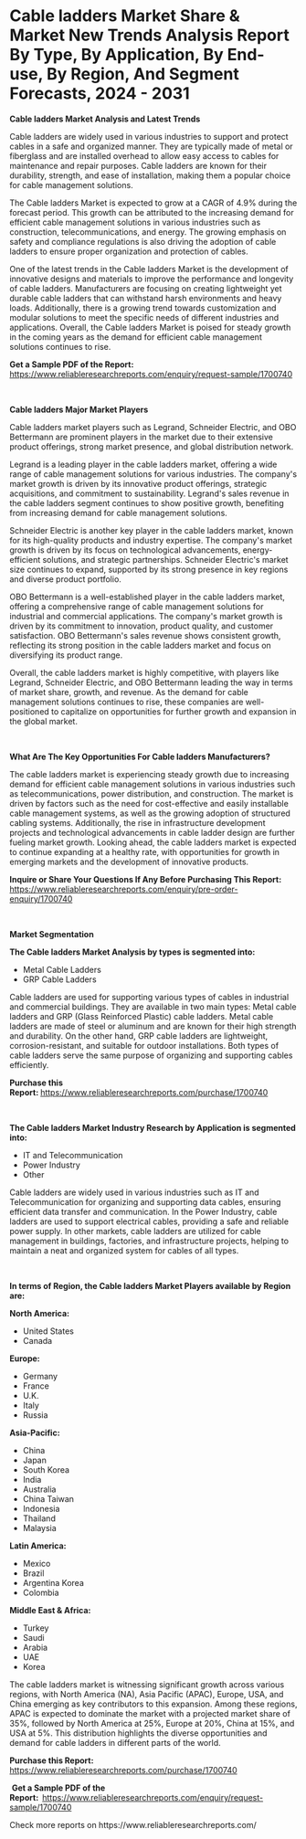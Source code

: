 <p><h1>Cable ladders Market Share & Market New Trends Analysis Report By Type, By Application, By End-use, By Region, And Segment Forecasts, 2024 - 2031</h1></p><p><strong>Cable ladders Market Analysis and Latest Trends</strong></p>
<p><p>Cable ladders are widely used in various industries to support and protect cables in a safe and organized manner. They are typically made of metal or fiberglass and are installed overhead to allow easy access to cables for maintenance and repair purposes. Cable ladders are known for their durability, strength, and ease of installation, making them a popular choice for cable management solutions.</p><p>The Cable ladders Market is expected to grow at a CAGR of 4.9% during the forecast period. This growth can be attributed to the increasing demand for efficient cable management solutions in various industries such as construction, telecommunications, and energy. The growing emphasis on safety and compliance regulations is also driving the adoption of cable ladders to ensure proper organization and protection of cables.</p><p>One of the latest trends in the Cable ladders Market is the development of innovative designs and materials to improve the performance and longevity of cable ladders. Manufacturers are focusing on creating lightweight yet durable cable ladders that can withstand harsh environments and heavy loads. Additionally, there is a growing trend towards customization and modular solutions to meet the specific needs of different industries and applications. Overall, the Cable ladders Market is poised for steady growth in the coming years as the demand for efficient cable management solutions continues to rise.</p></p>
<p><strong>Get a Sample PDF of the Report:&nbsp;</strong> <a href="https://www.reliableresearchreports.com/enquiry/request-sample/1700740">https://www.reliableresearchreports.com/enquiry/request-sample/1700740</a></p>
<p>&nbsp;</p>
<p><strong>Cable ladders Major Market Players</strong></p>
<p><p>Cable ladders market players such as Legrand, Schneider Electric, and OBO Bettermann are prominent players in the market due to their extensive product offerings, strong market presence, and global distribution network. </p><p>Legrand is a leading player in the cable ladders market, offering a wide range of cable management solutions for various industries. The company's market growth is driven by its innovative product offerings, strategic acquisitions, and commitment to sustainability. Legrand's sales revenue in the cable ladders segment continues to show positive growth, benefiting from increasing demand for cable management solutions.</p><p>Schneider Electric is another key player in the cable ladders market, known for its high-quality products and industry expertise. The company's market growth is driven by its focus on technological advancements, energy-efficient solutions, and strategic partnerships. Schneider Electric's market size continues to expand, supported by its strong presence in key regions and diverse product portfolio.</p><p>OBO Bettermann is a well-established player in the cable ladders market, offering a comprehensive range of cable management solutions for industrial and commercial applications. The company's market growth is driven by its commitment to innovation, product quality, and customer satisfaction. OBO Bettermann's sales revenue shows consistent growth, reflecting its strong position in the cable ladders market and focus on diversifying its product range.</p><p>Overall, the cable ladders market is highly competitive, with players like Legrand, Schneider Electric, and OBO Bettermann leading the way in terms of market share, growth, and revenue. As the demand for cable management solutions continues to rise, these companies are well-positioned to capitalize on opportunities for further growth and expansion in the global market.</p></p>
<p>&nbsp;</p>
<p><strong>What Are The Key Opportunities For Cable ladders Manufacturers?</strong></p>
<p><p>The cable ladders market is experiencing steady growth due to increasing demand for efficient cable management solutions in various industries such as telecommunications, power distribution, and construction. The market is driven by factors such as the need for cost-effective and easily installable cable management systems, as well as the growing adoption of structured cabling systems. Additionally, the rise in infrastructure development projects and technological advancements in cable ladder design are further fueling market growth. Looking ahead, the cable ladders market is expected to continue expanding at a healthy rate, with opportunities for growth in emerging markets and the development of innovative products.</p></p>
<p><strong>Inquire or Share Your Questions If Any Before Purchasing This Report:</strong> <a href="https://www.reliableresearchreports.com/enquiry/pre-order-enquiry/1700740">https://www.reliableresearchreports.com/enquiry/pre-order-enquiry/1700740</a></p>
<p>&nbsp;</p>
<p><strong>Market Segmentation</strong></p>
<p><strong>The Cable ladders Market Analysis by types is segmented into:</strong></p>
<p><ul><li>Metal Cable Ladders</li><li>GRP Cable Ladders</li></ul></p>
<p><p>Cable ladders are used for supporting various types of cables in industrial and commercial buildings. They are available in two main types: Metal cable ladders and GRP (Glass Reinforced Plastic) cable ladders. Metal cable ladders are made of steel or aluminum and are known for their high strength and durability. On the other hand, GRP cable ladders are lightweight, corrosion-resistant, and suitable for outdoor installations. Both types of cable ladders serve the same purpose of organizing and supporting cables efficiently.</p></p>
<p><strong>Purchase this Report:&nbsp;</strong><a href="https://www.reliableresearchreports.com/purchase/1700740">https://www.reliableresearchreports.com/purchase/1700740</a></p>
<p>&nbsp;</p>
<p><strong>The Cable ladders Market Industry Research by Application is segmented into:</strong></p>
<p><ul><li>IT and Telecommunication</li><li>Power Industry</li><li>Other</li></ul></p>
<p><p>Cable ladders are widely used in various industries such as IT and Telecommunication for organizing and supporting data cables, ensuring efficient data transfer and communication. In the Power Industry, cable ladders are used to support electrical cables, providing a safe and reliable power supply. In other markets, cable ladders are utilized for cable management in buildings, factories, and infrastructure projects, helping to maintain a neat and organized system for cables of all types.</p></p>
<p>&nbsp;</p>
<p><strong>In terms of Region, the Cable ladders Market Players available by Region are:</strong></p>
<p>
    <p> <strong> North America: </strong>
        <ul>
            <li>United States</li>
            <li>Canada</li>
        </ul>
        </p> 
    <p> <strong> Europe: </strong>
        <ul>
            <li>Germany</li>
            <li>France</li>
            <li>U.K.</li>
            <li>Italy</li>
            <li>Russia</li>
        </ul>
        </p> 
    <p> <strong> Asia-Pacific: </strong>
        <ul>
            <li>China</li>
            <li>Japan</li>
            <li>South Korea</li>
            <li>India</li>
            <li>Australia</li>
            <li>China Taiwan</li>
            <li>Indonesia</li>
            <li>Thailand</li>
            <li>Malaysia</li>
        </ul>
        </p> 
    <p> <strong> Latin America: </strong>
        <ul>
            <li>Mexico</li>
            <li>Brazil</li>
            <li>Argentina Korea</li>
            <li>Colombia</li>
        </ul>
        </p> 
    <p> <strong> Middle East & Africa: </strong>
        <ul>
            <li>Turkey</li>
            <li>Saudi</li>
            <li>Arabia</li>
            <li>UAE</li>
            <li>Korea</li>
        </ul>
    </p>
    </p>
<p><p>The cable ladders market is witnessing significant growth across various regions, with North America (NA), Asia Pacific (APAC), Europe, USA, and China emerging as key contributors to this expansion. Among these regions, APAC is expected to dominate the market with a projected market share of 35%, followed by North America at 25%, Europe at 20%, China at 15%, and USA at 5%. This distribution highlights the diverse opportunities and demand for cable ladders in different parts of the world.</p></p>
<p><strong>Purchase this Report: </strong><a href="https://www.reliableresearchreports.com/purchase/1700740">https://www.reliableresearchreports.com/purchase/1700740</a></p>
<p>&nbsp;<strong>Get a Sample PDF of the Report:&nbsp;&nbsp;</strong><a href="https://www.reliableresearchreports.com/enquiry/request-sample/1700740">https://www.reliableresearchreports.com/enquiry/request-sample/1700740</a></p>
<p><strong></strong></p>
<p>Check more reports on https://www.reliableresearchreports.com/</p>